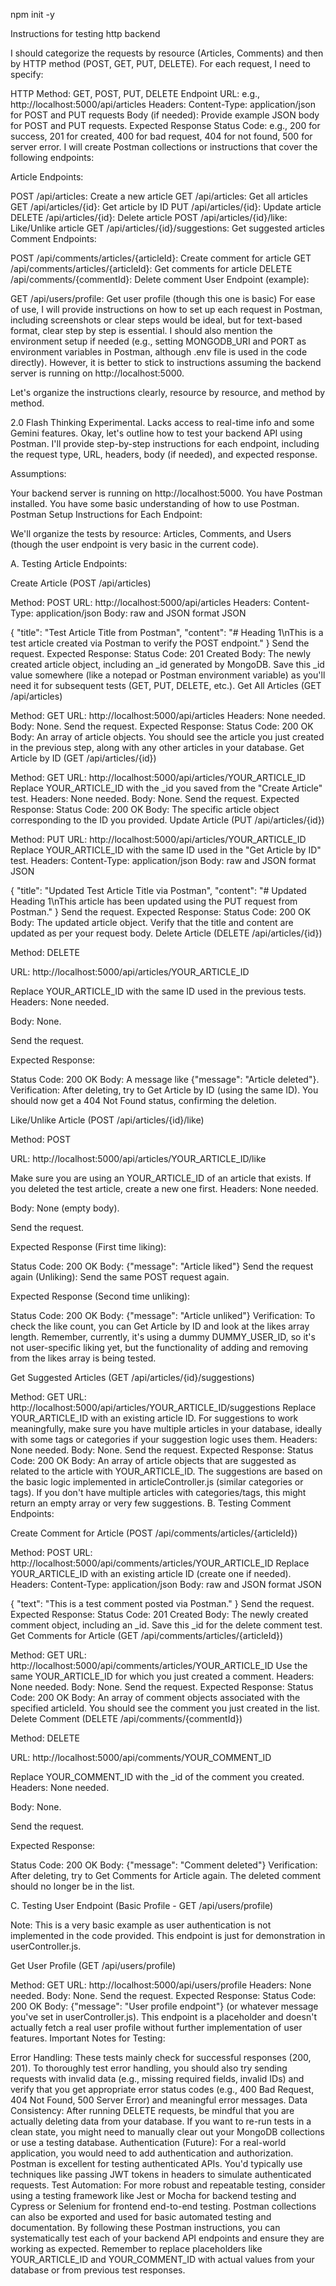 npm init -y

Instructions for testing http backend

I should categorize the requests by resource (Articles, Comments) and then by HTTP method (POST, GET, PUT, DELETE). For each request, I need to specify:

HTTP Method: GET, POST, PUT, DELETE
Endpoint URL: e.g., http://localhost:5000/api/articles
Headers: Content-Type: application/json for POST and PUT requests
Body (if needed): Provide example JSON body for POST and PUT requests.
Expected Response Status Code: e.g., 200 for success, 201 for created, 400 for bad request, 404 for not found, 500 for server error.
I will create Postman collections or instructions that cover the following endpoints:

Article Endpoints:

POST /api/articles: Create a new article
GET /api/articles: Get all articles
GET /api/articles/{id}: Get article by ID
PUT /api/articles/{id}: Update article
DELETE /api/articles/{id}: Delete article
POST /api/articles/{id}/like: Like/Unlike article
GET /api/articles/{id}/suggestions: Get suggested articles
Comment Endpoints:

POST /api/comments/articles/{articleId}: Create comment for article
GET /api/comments/articles/{articleId}: Get comments for article
DELETE /api/comments/{commentId}: Delete comment
User Endpoint (example):

GET /api/users/profile: Get user profile (though this one is basic)
For ease of use, I will provide instructions on how to set up each request in Postman, including screenshots or clear steps would be ideal, but for text-based format, clear step by step is essential. I should also mention the environment setup if needed (e.g., setting MONGODB_URI and PORT as environment variables in Postman, although .env file is used in the code directly). However, it is better to stick to instructions assuming the backend server is running on http://localhost:5000.

Let's organize the instructions clearly, resource by resource, and method by method.

2.0 Flash Thinking Experimental. Lacks access to real-time info and some Gemini features.
Okay, let's outline how to test your backend API using Postman. I'll provide step-by-step instructions for each endpoint, including the request type, URL, headers, body (if needed), and expected response.

Assumptions:

Your backend server is running on http://localhost:5000.
You have Postman installed.
You have some basic understanding of how to use Postman.
Postman Setup Instructions for Each Endpoint:

We'll organize the tests by resource: Articles, Comments, and Users (though the user endpoint is very basic in the current code).

A. Testing Article Endpoints:

Create Article (POST /api/articles)

Method: POST
URL: http://localhost:5000/api/articles
Headers:
Content-Type: application/json
Body: raw and JSON format
JSON

{
    "title": "Test Article Title from Postman",
    "content": "# Heading 1\nThis is a test article created via Postman to verify the POST endpoint."
}
Send the request.
Expected Response:
Status Code: 201 Created
Body: The newly created article object, including an _id generated by MongoDB. Save this _id value somewhere (like a notepad or Postman environment variable) as you'll need it for subsequent tests (GET, PUT, DELETE, etc.).
Get All Articles (GET /api/articles)

Method: GET
URL: http://localhost:5000/api/articles
Headers: None needed.
Body: None.
Send the request.
Expected Response:
Status Code: 200 OK
Body: An array of article objects. You should see the article you just created in the previous step, along with any other articles in your database.
Get Article by ID (GET /api/articles/{id})

Method: GET
URL: http://localhost:5000/api/articles/YOUR_ARTICLE_ID
Replace YOUR_ARTICLE_ID with the _id you saved from the "Create Article" test.
Headers: None needed.
Body: None.
Send the request.
Expected Response:
Status Code: 200 OK
Body: The specific article object corresponding to the ID you provided.
Update Article (PUT /api/articles/{id})

Method: PUT
URL: http://localhost:5000/api/articles/YOUR_ARTICLE_ID
Replace YOUR_ARTICLE_ID with the same ID used in the "Get Article by ID" test.
Headers:
Content-Type: application/json
Body: raw and JSON format
JSON

{
    "title": "Updated Test Article Title via Postman",
    "content": "# Updated Heading 1\nThis article has been updated using the PUT request from Postman."
}
Send the request.
Expected Response:
Status Code: 200 OK
Body: The updated article object. Verify that the title and content are updated as per your request body.
Delete Article (DELETE /api/articles/{id})

Method: DELETE

URL: http://localhost:5000/api/articles/YOUR_ARTICLE_ID

Replace YOUR_ARTICLE_ID with the same ID used in the previous tests.
Headers: None needed.

Body: None.

Send the request.

Expected Response:

Status Code: 200 OK
Body: A message like {"message": "Article deleted"}.
Verification: After deleting, try to Get Article by ID (using the same ID). You should now get a 404 Not Found status, confirming the deletion.

Like/Unlike Article (POST /api/articles/{id}/like)

Method: POST

URL: http://localhost:5000/api/articles/YOUR_ARTICLE_ID/like

Make sure you are using an YOUR_ARTICLE_ID of an article that exists. If you deleted the test article, create a new one first.
Headers: None needed.

Body: None (empty body).

Send the request.

Expected Response (First time liking):

Status Code: 200 OK
Body: {"message": "Article liked"}
Send the request again (Unliking): Send the same POST request again.

Expected Response (Second time unliking):

Status Code: 200 OK
Body: {"message": "Article unliked"}
Verification: To check the like count, you can Get Article by ID and look at the likes array length. Remember, currently, it's using a dummy DUMMY_USER_ID, so it's not user-specific liking yet, but the functionality of adding and removing from the likes array is being tested.

Get Suggested Articles (GET /api/articles/{id}/suggestions)

Method: GET
URL: http://localhost:5000/api/articles/YOUR_ARTICLE_ID/suggestions
Replace YOUR_ARTICLE_ID with an existing article ID. For suggestions to work meaningfully, make sure you have multiple articles in your database, ideally with some tags or categories if your suggestion logic uses them.
Headers: None needed.
Body: None.
Send the request.
Expected Response:
Status Code: 200 OK
Body: An array of article objects that are suggested as related to the article with YOUR_ARTICLE_ID. The suggestions are based on the basic logic implemented in articleController.js (similar categories or tags). If you don't have multiple articles with categories/tags, this might return an empty array or very few suggestions.
B. Testing Comment Endpoints:

Create Comment for Article (POST /api/comments/articles/{articleId})

Method: POST
URL: http://localhost:5000/api/comments/articles/YOUR_ARTICLE_ID
Replace YOUR_ARTICLE_ID with an existing article ID (create one if needed).
Headers:
Content-Type: application/json
Body: raw and JSON format
JSON

{
    "text": "This is a test comment posted via Postman."
}
Send the request.
Expected Response:
Status Code: 201 Created
Body: The newly created comment object, including an _id. Save this _id for the delete comment test.
Get Comments for Article (GET /api/comments/articles/{articleId})

Method: GET
URL: http://localhost:5000/api/comments/articles/YOUR_ARTICLE_ID
Use the same YOUR_ARTICLE_ID for which you just created a comment.
Headers: None needed.
Body: None.
Send the request.
Expected Response:
Status Code: 200 OK
Body: An array of comment objects associated with the specified articleId. You should see the comment you just created in the list.
Delete Comment (DELETE /api/comments/{commentId})

Method: DELETE

URL: http://localhost:5000/api/comments/YOUR_COMMENT_ID

Replace YOUR_COMMENT_ID with the _id of the comment you created.
Headers: None needed.

Body: None.

Send the request.

Expected Response:

Status Code: 200 OK
Body: {"message": "Comment deleted"}
Verification: After deleting, try to Get Comments for Article again. The deleted comment should no longer be in the list.

C. Testing User Endpoint (Basic Profile - GET /api/users/profile)

Note: This is a very basic example as user authentication is not implemented in the code provided. This endpoint is just for demonstration in userController.js.

Get User Profile (GET /api/users/profile)

Method: GET
URL: http://localhost:5000/api/users/profile
Headers: None needed.
Body: None.
Send the request.
Expected Response:
Status Code: 200 OK
Body: {"message": "User profile endpoint"} (or whatever message you've set in userController.js). This endpoint is a placeholder and doesn't actually fetch a real user profile without further implementation of user features.
Important Notes for Testing:

Error Handling: These tests mainly check for successful responses (200, 201). To thoroughly test error handling, you should also try sending requests with invalid data (e.g., missing required fields, invalid IDs) and verify that you get appropriate error status codes (e.g., 400 Bad Request, 404 Not Found, 500 Server Error) and meaningful error messages.
Data Consistency: After running DELETE requests, be mindful that you are actually deleting data from your database. If you want to re-run tests in a clean state, you might need to manually clear out your MongoDB collections or use a testing database.
Authentication (Future): For a real-world application, you would need to add authentication and authorization. Postman is excellent for testing authenticated APIs. You'd typically use techniques like passing JWT tokens in headers to simulate authenticated requests.
Test Automation: For more robust and repeatable testing, consider using a testing framework like Jest or Mocha for backend testing and Cypress or Selenium for frontend end-to-end testing. Postman collections can also be exported and used for basic automated testing and documentation.
By following these Postman instructions, you can systematically test each of your backend API endpoints and ensure they are working as expected. Remember to replace placeholders like YOUR_ARTICLE_ID and YOUR_COMMENT_ID with actual values from your database or from previous test responses.
